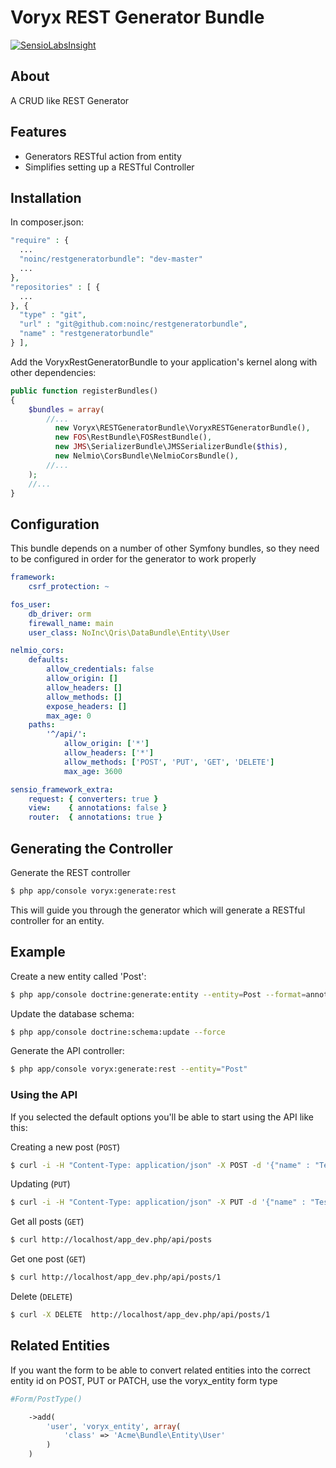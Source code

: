 # Voryx REST Generator Bundle
[![SensioLabsInsight](https://insight.sensiolabs.com/projects/ac1842d9-4e36-45cc-8db1-b97e2e62540e/big.png)](https://insight.sensiolabs.com/projects/ac1842d9-4e36-45cc-8db1-b97e2e62540e)

## About

A CRUD like REST Generator

## Features

* Generators RESTful action from entity
* Simplifies setting up a RESTful Controller


## Installation
In composer.json:

```php
"require" : {
  ...
  "noinc/restgeneratorbundle": "dev-master"
  ...
},
"repositories" : [ {
  ...
}, {
  "type" : "git",
  "url" : "git@github.com:noinc/restgeneratorbundle",
  "name" : "restgeneratorbundle"
} ],
```

Add the VoryxRestGeneratorBundle to your application's kernel along with other dependencies:

```php
public function registerBundles()
{
    $bundles = array(
        //...
          new Voryx\RESTGeneratorBundle\VoryxRESTGeneratorBundle(),
          new FOS\RestBundle\FOSRestBundle(),
          new JMS\SerializerBundle\JMSSerializerBundle($this),
          new Nelmio\CorsBundle\NelmioCorsBundle(),
        //...
    );
    //...
}
```

## Configuration

This bundle depends on a number of other Symfony bundles, so they need to be configured in order for the generator to work properly

```yaml
framework:
    csrf_protection: ~

fos_user:
    db_driver: orm
    firewall_name: main
    user_class: NoInc\Qris\DataBundle\Entity\User

nelmio_cors:
    defaults:
        allow_credentials: false
        allow_origin: []
        allow_headers: []
        allow_methods: []
        expose_headers: []
        max_age: 0
    paths:
        '^/api/':
            allow_origin: ['*']
            allow_headers: ['*']
            allow_methods: ['POST', 'PUT', 'GET', 'DELETE']
            max_age: 3600

sensio_framework_extra:
    request: { converters: true }
    view:    { annotations: false }
    router:  { annotations: true }
```

## Generating the Controller


Generate the REST controller

```bash
$ php app/console voryx:generate:rest
```
    
This will guide you through the generator which will generate a RESTful controller for an entity.


## Example

Create a new entity called 'Post':

```bash
$ php app/console doctrine:generate:entity --entity=Post --format=annotation --fields="name:string(255) description:string(255)" --no-interaction
```

Update the database schema:

```bash
$ php app/console doctrine:schema:update --force
```

Generate the API controller:

```bash
$ php app/console voryx:generate:rest --entity="Post"
```

### Using the API
If you selected the default options you'll be able to start using the API like this:

Creating a new post (`POST`)

```bash
$ curl -i -H "Content-Type: application/json" -X POST -d '{"name" : "Test Post", "description" : "This is a test post"}' http://localhost/app_dev.php/api/posts
```

Updating (`PUT`)

```bash
$ curl -i -H "Content-Type: application/json" -X PUT -d '{"name" : "Test Post 1", "description" : "This is an updated test post"}' http://localhost/app_dev.php/api/posts/1
```

Get all posts (`GET`)

```bash
$ curl http://localhost/app_dev.php/api/posts
```

Get one post (`GET`)

```bash
$ curl http://localhost/app_dev.php/api/posts/1
```


Delete (`DELETE`)

```bash
$ curl -X DELETE  http://localhost/app_dev.php/api/posts/1
```


## Related Entities

If you want the form to be able to convert related entities into the correct entity id on POST, PUT or PATCH, use the voryx_entity form type

```php
#Form/PostType()

    ->add(
        'user', 'voryx_entity', array(
            'class' => 'Acme\Bundle\Entity\User'
        )
    )
```
